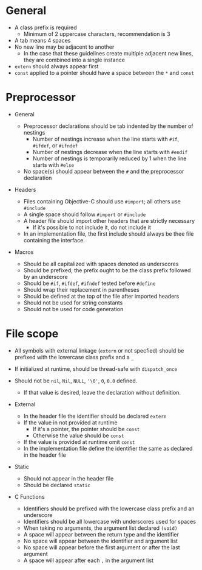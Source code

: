 
General
======

- A class prefix is required
  - Minimum of 2 uppercase characters, recommendation is 3
- A tab means 4 spaces
- No new line may be adjacent to another
  - In the case that these guidelines create multiple adjacent new lines, they are combined into a single instance
- `extern` should always appear first
- `const` applied to a pointer should have a space between the `*` and `const`

Preprocessor
======

- General
  - Preprocessor declarations should be tab indented by the number of nestings
    - Number of nestings increase when the line starts with `#if`, `#ifdef`, or `#ifndef`
    - Number of nestings decrease when the line starts with `#endif`
    - Number of nestings is temporarily reduced by 1 when the line starts with `#else`  
  - No space(s) should appear between the `#` and the preprocessor declaration
  
- Headers
  - Files containing Objective-C should use `#import`; all others use `#include`
  - A single space should follow `#import` or `#include`
  - A header file should import other headers that are strictly necessary
    - If it's possible to not include it, do not include it
  - In an implementation file, the first include should always be thee file containing the interface.

- Macros
  - Should be all capitalized with spaces denoted as underscores
  - Should be prefixed, the prefix ought to be the class prefix followed by an underscore
  - Should be `#if`, `#ifdef`, `#ifndef` tested before `#define`
  - Should wrap their replacement in parentheses
  - Should be defined at the top of the file after imported headers
  - Should not be used for string constants
  - Should not be used for code generation

File scope
======

- All symbols with external linkage (`extern` or not specfied) should be prefixed with the lowercase class prefix and a `_`
- If initialized at runtime, should be thread-safe with `dispatch_once`
- Should not be `nil`, `Nil`, `NULL`, `'\0'`, `0`, `0.0` defined.
    - If that value is desired, leave the declaration without definition.

- External
  - In the header file the identifier should be declared `extern`
  - If the value in not provided at runtime
    - If it's a pointer, the pointer should be `const`
    - Otherwise the value should be `const`
  - If the value is provided at runtime omit `const`
  - In the implementation file define the identifier the same as declared in the header file

- Static
  - Should not appear in the header file
  - Should be declared `static`
  
- C Functions
  - Identifiers should be prefixed with the lowercase class prefix and an underscore
  - Identifiers should be all lowercase with underscores used for spaces
  - When taking no arguments, the argument list declared `(void)`
  - A space will appear between the return type and the identifier
  - No space will appear between the identifier and argument list
  - No space will appear before the first argument or after the last argument
  - A space will appear after each `,` in the argument list
